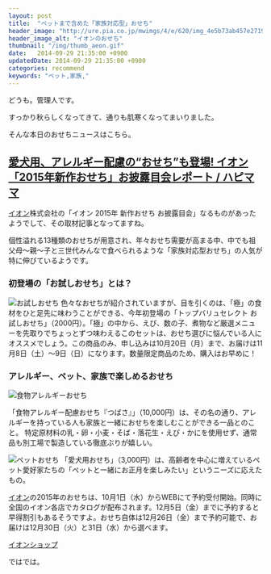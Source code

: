 ```yaml
---
layout: post
title:  "ペットまで含めた「家族対応型」おせち"
header_image: "http://ure.pia.co.jp/mwimgs/4/e/620/img_4e5b73ab457e2719cfb32bb27dc875fd260339.jpg"
header_image_alt: "イオンのおせち"
thumbnail: "/img/thumb_aeon.gif"
date:   2014-09-29 21:35:00 +0900
updatedDate: 2014-09-29 21:35:00 +0900
categories: recommend
keywords: "ペット,家族,"
---
```


どうも。管理人です。

すっかり秋らしくなってきて、通りも肌寒くなってまいりました。

そんな本日のおせちニュースはこちら。

<!-- more -->

## [愛犬用、アレルギー配慮の“おせち”も登場! イオン「2015年新作おせち」お披露目会レポート / ハピママ](http://ure.pia.co.jp/articles/-/26106)

<a href="http://linksynergy.jrs5.com/fs-bin/click?id=dbuwokL1/dI&offerid=289482.4&type=3&subid=0" target="_blank" >イオン</a>株式会社の「イオン 2015年 新作おせち お披露目会」なるものがあったようでして、その取材記事となってますね。
<img border=0 width=1 height=1 src="http://ad.linksynergy.com/fs-bin/show?id=dbuwokL1/dI&bids=289482.4&type=3&subid=0" >

個性溢れる13種類のおせちが用意され、年々おせち需要が高まる中、中でも祖父母～親～子と三世代みんなで食べられるような「家族対応型おせち」の人気が特に伸びているようです。

### 初登場の「お試しおせち」とは？

![お試しおせち](http://ure.pia.co.jp/mwimgs/d/e/300/img_de027f0f1d663caf97d0fd9c5ceef730293820.jpg)
色々なおせちが紹介されていますが、目を引くのは、「極」の食材をひと足先に味わうことができる、今年初登場の「トップバリュセレクト お試しおせち」（2000円）。「極」の中から、えび、数の子、煮物など厳選メニューを先取りでちょっとずつ味わえるこのセットは、おせち選びに悩んでいる人にオススメでしょう。この商品のみ、申し込みは10月20日（月）まで、お届けは11月8日（土）～9日（日）になります。数量限定商品のため、購入はお早めに！

### アレルギー、ペット、家族で楽しめるおせち

![食物アレルギーおせち](http://ure.pia.co.jp/mwimgs/8/3/300/img_83a0880cdf2583fb1b80fa3f38fd17e4236317.jpg)

「食物アレルギー配慮おせち『つばさ』」（10,000円）は、その名の通り、アレルギーを持っている人も家族と一緒におせちを楽しむことができる一品とのこと。
特定原材料の乳・卵・小麦・そば・落花生・えび・かにを使用せず、通常品も別工場で製造している徹底ぶりが嬉しい。

![ペットおせち](http://ure.pia.co.jp/mwimgs/d/b/300/img_dbdf898e3df40068c89b78fbb2bd8bb2206904.jpg)
「愛犬用おせち」（3,000円）は、高齢者を中心に増えているペット愛好家たちの「ペットと一緒にお正月を楽しみたい」というニーズに応えたもの。

<a href="http://linksynergy.jrs5.com/fs-bin/click?id=dbuwokL1/dI&offerid=289482.4&type=3&subid=0" target="_blank" >イオン</a>の2015年のおせちは、10月1日（水）からWEBにて予約受付開始。同時に全国のイオン各店でカタログが配布されます。12月5日（金）までに予約すると早得割引もあるそうですよ。おせち自体は12月26日（金）まで予約可能で、お届けは12月30日（火）と31日（水）から選べます。

<a href="http://linksynergy.jrs5.com/fs-bin/click?id=dbuwokL1/dI&offerid=289482.4&type=3&subid=0" target="_blank">イオンショップ</a>

ではでは。